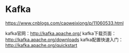 # Kafka


https://www.cnblogs.com/caoweixiong/p/11060533.html


kafka官网：http://kafka.apache.org/
kafka下载页面：http://kafka.apache.org/downloads
kafka配置快速入门：http://kafka.apache.org/quickstart
